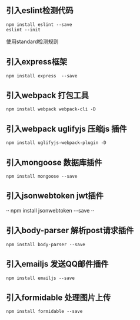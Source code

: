## 引入eslint检测代码
```
npm install eslint --save
eslint --init 
```
使用standard检测规则

## 引入express框架 
```
npm install express  --save
```

## 引入webpack 打包工具
```
npm install webpack webpack-cli -D
```
## 引入webpack uglifyjs 压缩js 插件
```
npm install uglifyjs-webpack-plugin -D
```
## 引入mongoose 数据库插件
```
npm install mongoose --save
```
## 引入jsonwebtoken jwt插件
··
npm install jsonwebtoken --save
··
## 引入body-parser 解析post请求插件
```
npm install body-parser --save
```
## 引入emailjs 发送QQ邮件插件
```
npm install emailjs --save
```
## 引入formidable 处理图片上传
```
npm install formidable --save
```